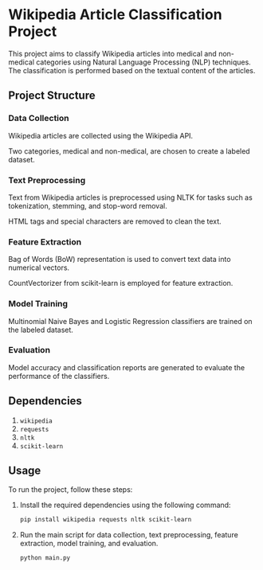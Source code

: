 # Wikipedia Article Classification Project

This project aims to classify Wikipedia articles into medical and non-medical categories using Natural Language Processing (NLP) techniques. The classification is performed based on the textual content of the articles.

## Project Structure

### Data Collection

Wikipedia articles are collected using the Wikipedia API.

Two categories, medical and non-medical, are chosen to create a labeled dataset.

### Text Preprocessing

Text from Wikipedia articles is preprocessed using NLTK for tasks such as tokenization, stemming, and stop-word removal.

HTML tags and special characters are removed to clean the text.

### Feature Extraction

Bag of Words (BoW) representation is used to convert text data into numerical vectors.

CountVectorizer from scikit-learn is employed for feature extraction.

### Model Training

Multinomial Naive Bayes and Logistic Regression classifiers are trained on the labeled dataset.

### Evaluation

Model accuracy and classification reports are generated to evaluate the performance of the classifiers.

## Dependencies

1. `wikipedia`
2. `requests`
3. `nltk`
4. `scikit-learn`

## Usage

To run the project, follow these steps:

1. Install the required dependencies using the following command:

    ```bash
    pip install wikipedia requests nltk scikit-learn
    ```

2. Run the main script for data collection, text preprocessing, feature extraction, model training, and evaluation.

    ```bash
    python main.py
    ```

